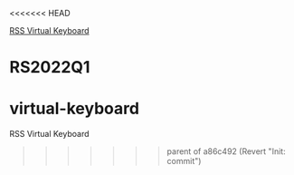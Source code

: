 <<<<<<< HEAD

[RSS Virtual Keyboard](https://github.com/rolling-scopes-school/tasks/blob/master/tasks/virtual-keyboard/virtual-keyboard-en.md)

 RS2022Q1
=======
# virtual-keyboard
 RSS Virtual Keyboard
>>>>>>> parent of a86c492 (Revert "Init: commit")
